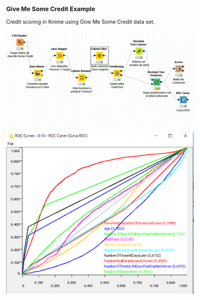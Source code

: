 ### Give Me Some Credit Example

Credit scoring in Knime using Give Me Some Credit data set. 

![Credit Scoring Workflow](GiveMe_wf.PNG)

![ROC Curve](ROC.PNG)
